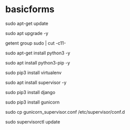 # basicforms
sudo apt-get update

sudo apt upgrade -y

getent group sudo | cut -c11-

sudo apt-get install python3 -y

sudo apt install python3-pip -y

sudo pip3 install virtualenv

sudo apt install supervisor -y

sudo pip3 install django

sudo pip3 install gunicorn

sudo cp gunicorn_supervisor.conf /etc/supervisor/conf.d

sudo supervisorctl update
